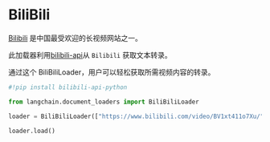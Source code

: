# BiliBili

[Bilibili](https://www.bilibili.tv/) 是中国最受欢迎的长视频网站之一。

此加载器利用[bilibili-api](https://github.com/MoyuScript/bilibili-api)从 `Bilibili` 获取文本转录。

通过这个 BiliBiliLoader，用户可以轻松获取所需视频内容的转录。

```python
#!pip install bilibili-api-python
```

```python
from langchain.document_loaders import BiliBiliLoader
```

```python
loader = BiliBiliLoader(["https://www.bilibili.com/video/BV1xt411o7Xu/"])
```

```python
loader.load()
```